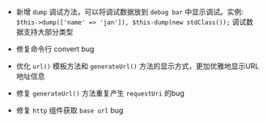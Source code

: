 - 新增 `dump` 调试方法，可以将调试数据放到 `debug bar` 中显示调试。实例: `$this->dump(['name' => 'jan']), $this-dump(new stdClass());` 调试数据支持大部分类型
  
- 修复命令行 convert bug
  
- 优化 `url()` 模板方法和 `generateUrl()` 方法的显示方式，更加优雅地显示URL地址信息
  
- 修复 `generateUrl()` 方法重复产生 `requestUri` 的bug
  
- 修复 `http` 组件获取 `base url` bug
  
  ​
